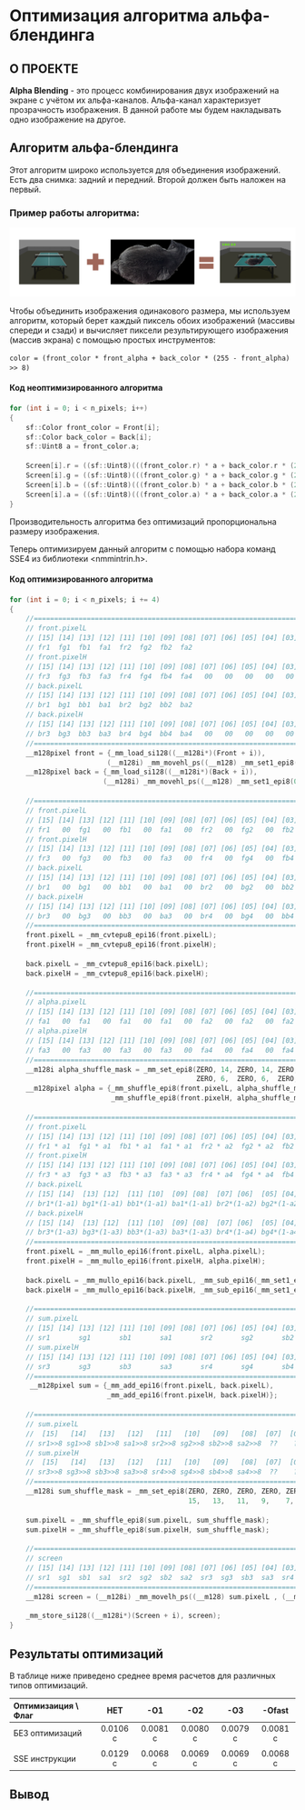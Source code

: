 # Оптимизация алгоритма альфа-блендинга
## О ПРОЕКТЕ

**Alpha Blending** - это процесс комбинирования двух изображений на экране с учётом их альфа-каналов. Альфа-канал характеризует прозрачность изображения. В данной работе мы будем накладывать одно изображение на другое.

## Алгоритм альфа-блендинга

Этот алгоритм широко используется для объединения изображений. Есть два снимка: задний и передний. Второй должен быть наложен на первый. 

### Пример работы алгоритма:
![Rezult](readme_files/AlphaBlendingPicture.png)

Чтобы объединить изображения одинакового размера, мы используем алгоритм, который берет каждый пиксель обоих изображений (массивы спереди и сзади) и вычисляет пиксели результирующего изображения (массив экрана) с помощью простых инструментов:

``color = (front_color * front_alpha + back_color * (255 - front_alpha) >> 8)``

#### Код неоптимизированного алгоритма
```C++
for (int i = 0; i < n_pixels; i++)
{
    sf::Color front_color = Front[i];
    sf::Color back_color = Back[i];
    sf::Uint8 a = front_color.a;

    Screen[i].r = ((sf::Uint8)(((front_color.r) * a + back_color.r * (255 - a)) >> 8));
    Screen[i].g = ((sf::Uint8)(((front_color.g) * a + back_color.g * (255 - a)) >> 8));
    Screen[i].b = ((sf::Uint8)(((front_color.b) * a + back_color.b * (255 - a)) >> 8));
    Screen[i].a = ((sf::Uint8)(((front_color.a) * a + back_color.a * (255 - a)) >> 8));
}
```

Производительность алгоритма без оптимизаций пропорциональна размеру изображения.

Теперь оптимизируем данный алгоритм с помощью набора команд SSE4 из библиотеки <nmmintrin.h>. 

#### Код оптимизированного алгоритма
```C++
for (int i = 0; i < n_pixels; i += 4)
{
    //================================================================================
    // front.pixelL 
    // [15] [14] [13] [12] [11] [10] [09] [08] [07] [06] [05] [04] [03] [02] [01] [00]
    // fr1  fg1  fb1  fa1  fr2  fg2  fb2  fa2   
    // front.pixelH
    // [15] [14] [13] [12] [11] [10] [09] [08] [07] [06] [05] [04] [03] [02] [01] [00]
    // fr3  fg3  fb3  fa3  fr4  fg4  fb4  fa4   00   00   00   00   00   00   00   00
    // back.pixelL
    // [15] [14] [13] [12] [11] [10] [09] [08] [07] [06] [05] [04] [03] [02] [01] [00]
    // br1  bg1  bb1  ba1  br2  bg2  bb2  ba2   
    // back.pixelH
    // [15] [14] [13] [12] [11] [10] [09] [08] [07] [06] [05] [04] [03] [02] [01] [00]
    // br3  bg3  bb3  ba3  br4  bg4  bb4  ba4   00   00   00   00   00   00   00   00
    //================================================================================
    __m128pixel front = {_mm_load_si128((__m128i*)(Front + i)),
                        (__m128i) _mm_movehl_ps((__m128) _mm_set1_epi8(0), (__m128) front.pixelL)};
    __m128pixel back = {_mm_load_si128((__m128i*)(Back + i)),
                       (__m128i) _mm_movehl_ps((__m128) _mm_set1_epi8(0), (__m128) back.pixelL)};

    //================================================================================
    // front.pixelL 
    // [15] [14] [13] [12] [11] [10] [09] [08] [07] [06] [05] [04] [03] [02] [01] [00]
    // fr1   00  fg1   00  fb1   00  fa1   00  fr2   00  fg2   00  fb2   00  fa2   00
    // front.pixelH
    // [15] [14] [13] [12] [11] [10] [09] [08] [07] [06] [05] [04] [03] [02] [01] [00]
    // fr3   00  fg3   00  fb3   00  fa3   00  fr4   00  fg4   00  fb4   00  fa4   00
    // back.pixelL
    // [15] [14] [13] [12] [11] [10] [09] [08] [07] [06] [05] [04] [03] [02] [01] [00]
    // br1   00  bg1   00  bb1   00  ba1   00  br2   00  bg2   00  bb2   00  ba2   00
    // back.pixelH
    // [15] [14] [13] [12] [11] [10] [09] [08] [07] [06] [05] [04] [03] [02] [01] [00]
    // br3   00  bg3   00  bb3   00  ba3   00  br4   00  bg4   00  bb4   00  ba4   00
    //================================================================================
    front.pixelL = _mm_cvtepu8_epi16(front.pixelL);
    front.pixelH = _mm_cvtepu8_epi16(front.pixelH);

    back.pixelL = _mm_cvtepu8_epi16(back.pixelL);
    back.pixelH = _mm_cvtepu8_epi16(back.pixelH);

    //================================================================================
    // alpha.pixelL
    // [15] [14] [13] [12] [11] [10] [09] [08] [07] [06] [05] [04] [03] [02] [01] [00]
    // fa1   00  fa1   00  fa1   00  fa1   00  fa2   00  fa2   00  fa2   00  fa2   00
    // alpha.pixelH
    // [15] [14] [13] [12] [11] [10] [09] [08] [07] [06] [05] [04] [03] [02] [01] [00]
    // fa3   00  fa3   00  fa3   00  fa3   00  fa4   00  fa4   00  fa4   00  fa4   00
    //================================================================================
    __m128i alpha_shuffle_mask = _mm_set_epi8(ZERO, 14, ZERO, 14, ZERO, 14, ZERO, 14,
                                              ZERO, 6,  ZERO, 6,  ZERO, 6,  ZERO, 6);
    __m128pixel alpha = {_mm_shuffle_epi8(front.pixelL, alpha_shuffle_mask),
                         _mm_shuffle_epi8(front.pixelH, alpha_shuffle_mask)};

    //========================================================================================
    // front.pixelL
    // [15] [14] [13] [12] [11] [10] [09] [08] [07] [06] [05] [04] [03] [02] [01] [00]
    // fr1 * a1  fg1 * a1  fb1 * a1  fa1 * a1  fr2 * a2  fg2 * a2  fb2 * a2  fa2 * a2
    // front.pixelH
    // [15] [14] [13] [12] [11] [10] [09] [08] [07] [06] [05] [04] [03] [02] [01] [00]
    // fr3 * a3  fg3 * a3  fb3 * a3  fa3 * a3  fr4 * a4  fg4 * a4  fb4 * a4  fa4 * a4
    // back.pixelL
    // [15] [14]  [13] [12]  [11] [10]  [09] [08]  [07] [06]  [05] [04]  [03] [02]  [01] [00]
    // br1*(1-a1) bg1*(1-a1) bb1*(1-a1) ba1*(1-a1) br2*(1-a2) bg2*(1-a2) bb2*(1-a2) ba2*(1-a2)
    // back.pixelH
    // [15] [14]  [13] [12]  [11] [10]  [09] [08]  [07] [06]  [05] [04]  [03] [02]  [01] [00]
    // br3*(1-a3) bg3*(1-a3) bb3*(1-a3) ba3*(1-a3) br4*(1-a4) bg4*(1-a4) bb4*(1-a4) ba4*(1-a4)
    //========================================================================================
    front.pixelL = _mm_mullo_epi16(front.pixelL, alpha.pixelL);
    front.pixelH = _mm_mullo_epi16(front.pixelH, alpha.pixelH);  

    back.pixelL = _mm_mullo_epi16(back.pixelL, _mm_sub_epi16(_mm_set1_epi16(255), alpha.pixelL));
    back.pixelH = _mm_mullo_epi16(back.pixelH, _mm_sub_epi16(_mm_set1_epi16(255), alpha.pixelH));

    //================================================================================
    // sum.pixelL
    // [15] [14] [13] [12] [11] [10] [09] [08] [07] [06] [05] [04] [03] [02] [01] [00]
    // sr1       sg1       sb1       sa1       sr2       sg2       sb2       sa2
    // sum.pixelH
    // [15] [14] [13] [12] [11] [10] [09] [08] [07] [06] [05] [04] [03] [02] [01] [00]
    // sr3       sg3       sb3       sa3       sr4       sg4       sb4       sa4
    //================================================================================
     __m128pixel sum = {_mm_add_epi16(front.pixelL, back.pixelL),   
                        _mm_add_epi16(front.pixelH, back.pixelH)};

    //=======================================================================================================
    // sum.pixelL
    //  [15]   [14]   [13]   [12]   [11]   [10]   [09]   [08]  [07]  [06]  [05]  [04]  [03]  [02]  [01]  [00]
    // sr1>>8 sg1>>8 sb1>>8 sa1>>8 sr2>>8 sg2>>8 sb2>>8 sa2>>8  ??    ??    ??    ??    ??    ??    ??    ??
    // sum.pixelH
    //  [15]   [14]   [13]   [12]   [11]   [10]   [09]   [08]  [07]  [06]  [05]  [04]  [03]  [02]  [01]  [00]
    // sr3>>8 sg3>>8 sb3>>8 sa3>>8 sr4>>8 sg4>>8 sb4>>8 sa4>>8  ??    ??    ??    ??    ??    ??    ??    ??
    //=======================================================================================================
    __m128i sum_shuffle_mask = _mm_set_epi8(ZERO, ZERO, ZERO, ZERO, ZERO, ZERO, ZERO, ZERO,
                                            15,   13,   11,   9,    7,    5,    3,    1);

    sum.pixelL = _mm_shuffle_epi8(sum.pixelL, sum_shuffle_mask);
    sum.pixelH = _mm_shuffle_epi8(sum.pixelH, sum_shuffle_mask);

    //================================================================================
    // screen
    // [15] [14] [13] [12] [11] [10] [09] [08] [07] [06] [05] [04] [03] [02] [01] [00]
    // sr1  sg1  sb1  sa1  sr2  sg2  sb2  sa2  sr3  sg3  sb3  sa3  sr4  sg4  sb4  sa4
    //================================================================================
    __m128i screen = (__m128i) _mm_movelh_ps((__m128) sum.pixelL , (__m128) sum.pixelH);
        
    _mm_store_si128((__m128i*)(Screen + i), screen);
}
```

## Результаты оптимизаций

В таблице ниже приведено среднее время расчетов для различных типов оптимизаций.

|Оптимизаиция \ Флаг|НЕТ      |-O1     |-O2      |-O3      |-Ofast   |
|:------------------|:-------:|:------:|:-------:|:-------:|:-------:|
|БЕЗ оптимизаций    |0.0106 c |0.0081 с|0.0080 с |0.0079 с |0.0081 c |
|                   |         |        |         |         |         |
|SSE инструкции     |0.0129 c |0.0068 c|0.0069 c |0.0069 c |0.0068 c |    

## Вывод


